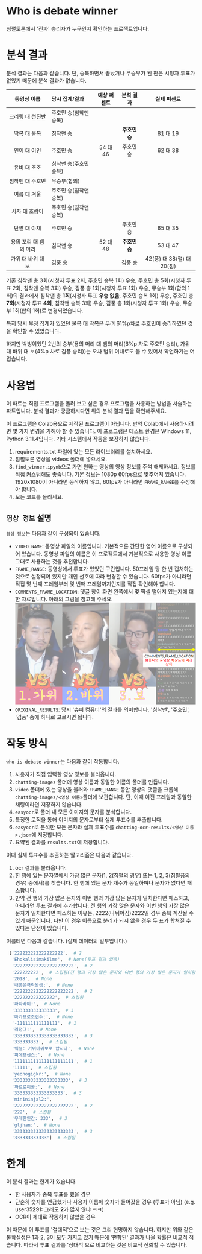# Who is debate winner

침펄토론에서 '진짜' 승리자가 누구인지 확인하는 프로젝트입니다.

# 분석 결과

분석 결과는 다음과 같습니다. 단, 승복하면서 끝났거나 무승부가 된 판은 시청자 투표가 없었기 때문에 분석 결과가 없습니다.

|     동영상 이름     | 당시 집계/결과         | 예상 퍼센트 |      분석 결과      |        실제 퍼센트        |
| :------------------: | :--------------------- | :---------: | :-----------------: | :------------------------: |
|   크리링 대 천진반   | 주호민 승(침착맨 승복) |            |                    |                            |
|     딱복 대 물복     | 침착맨 승              |            | **주호민 승** |          81 대 19          |
|     인어 대 어인     | 주호민 승              |  54 대 46  |      주호민 승      |          62 대 38          |
|     유비 대 조조     | 침착맨 승(주호민 승복) |            |                    |                            |
|   침착맨 대 주호민   | 무승부(합의)           |            |                    |                            |
|     여름 대 겨울     | 주호민 승(침착맨 승복) |            |                    |                            |
|    사자 대 호랑이    | 주호민 승(침착맨 승복) |            |                    |                            |
|     단팥 대 야채     | 주호민 승              |            |      주호민 승      |          65 대 35          |
| 용의 꼬리 대 뱀의 머리 | 침착맨 승              |  52 대 48  | **주호민 승** |          53 대 47          |
|  가위 대 바위 대 보  | 김풍 승                |            |       김풍 승       | 42(풍) 대 38(펄) 대 20(침) |

기존 침착맨 총 3회(시청자 투표 2회, 주호민 승복 1회) 우승, 주호민 총 5회(시청자 투표 2회, 침착맨 승복 3회) 우승, 김풍 총 1회(시청자 투표 1회) 우승, 무승부 1회(합의 1회)의 결과에서
침착맨 총 __1회__(시청자 투표 __우승 없음__, 주호민 승복 1회) 우승, 주호민 총 __7회__(시청자 투표 __4회__, 침착맨 승복 3회) 우승, 김풍 총 1회(시청자 투표 1회) 우승, 무승부 1회(합의 1회)로 변경되었습니다.

특히 당시 부정 집계가 있었던 물복 대 딱복은 무려 61%p차로 주호민이 승리하였던 것을 확인할 수 있었습니다.

하지만 박빙이었던 2번의 승부(용의 머리 대 뱀의 머리(6%p 차로 주호민 승리), 가위 대 바위 대 보(4%p 차로 김풍 승리))는 오차 범위 이내로도 볼 수 있어서 확언하기는 어렵습니다.

# 사용법

이 파트는 직접 프로그램을 돌려 보고 싶은 경우 프로그램을 사용하는 방법을 서술하는 파트입니다. 분석 결과가 궁금하시다면 위의 분석 결과 탭을 확인해주세요.

이 프로그램은 Colab용으로 제작된 프로그램이 아닙니다. 만약 Colab에서 사용하시려면 몇 가지 변경을 가해야 할 수 있습니다.
이 프로그램은 테스트 환경은 Windows 11, Python 3.11.4입니다. 기타 시스템에서 작동을 보장하지 않습니다.

1. requirements.txt 파일에 있는 모든 라이브러리를 설치하세요.
2. 침펄토론 영상을 videos 폴더에 넣으세요.
3. `find_winner.ipynb`으로 가면 원하는 영상의 영상 정보를 주석 해제하세요. 정보를 직접 커스텀해도 좋습니다.
   기본 정보는 1080p 60fps으로 맞추어져 있습니다. 1920x1080이 아니라면 동작하지 않고, 60fps가 아니라면 `FRAME_RANGE`를 수정해야 합니다.
4. 모든 코드를 돌리세요.

## `영상 정보` 설명

`영상 정보`는 다음과 같이 구성되어 있습니다.

* `VIDEO_NAME`: 동영상 파일의 이름입니다. 기본적으론 간단한 영어 이름으로 구성되어 있습니다. 동영상 파일의 이름은 이 프로젝트에서 기본적으로 사용한 영상 이름 그대로 사용하는 것을 추천합니다.
* `FRAME_RANGE`: 동영상에서 투표가 있었던 구간입니다. 50프레임 당 한 번 캡처하는 것으로 설정되어 있지만 개인 선호에 따라 변경할 수 있습니다.
  60fps가 아니라면 직접 몇 번째 프레임부터 몇 번째 프레임까지인지를 직접 확인해야 합니다.
* `COMMENTS_FRAME_LOCATION`: 댓글 창이 화면 왼쪽에서 몇 픽셀 떨어져 있는지에 대한 자료입니다. 아래의 그림을 참고해 주세요.
  ![](COMMENTS_FRAME_LOCATION_example.png)
* `ORIGINAL_RESULTS`: 당시 '슈퍼 컴퓨터'의 결과를 의미합니다. '침착맨', '주호민', '김풍' 중에 하나로 고르시면 됩니다.

# 작동 방식

`who-is-debate-winner`는 다음과 같이 작동합니다.

1. 사용자가 직접 입력한 영상 정보를 불러옵니다.
2. `chatting-images` 폴더에 영상 이름과 동일한 이름의 폴더를 만듭니다.
3. `video` 폴더에 있는 영상을 불러와 `FRAME_RANGE` 동안 영상의 댓글을 크롭해 `chatting-images/<영상 이름>`폴더에 보관합니다. 단, 이때 이전 프레임과 동일한 채팅이라면 저장하지 않습니다.
4. `easyocr`로 폴더 내 모든 이미지의 문자를 분석합니다.
5. 특정한 로직을 통해 이미지의 문자로부터 실제 투표수를 추출합니다.
6. `easyocr`로 분석한 모든 문자와 실제 투표수를 `chatting-ocr-results/<영상 이름>.json`에 저장합니다.
7. 요약된 결과를 `results.txt`에 저장합니다.

이때 실제 투표수를 추출하는 알고리즘은 다음과 같습니다.

1. ocr 결과를 불러옵니다.
2. 한 행에 있는 문자열에서 가장 많은 문자(1, 2(침펄의 경우) 또는 1, 2, 3(침펄풍의 경우) 중에서)를 찾습니다.
   한 행에 있는 문자 개수가 동일하며나 문자가 없다면 패스합니다.
3. 만약 전 행의 가장 많은 문자와 이번 행의 가장 많은 문자가 일치한다면 패스하고, 아니라면 투표 결과에 추가합니다.
   전 행의 가장 많은 문자와 이번 행의 가장 많은 문자가 일치한다면 패스하는 이유는, 2222(나뉘어짐)2222일 경우 중복 계산될 수 있기 때문입니다. 다만 이 경우 이름으로 분리가 되지 않을 경우 두 표가 합쳐질 수 있다는 단점이 있습니다.

이를테면 다음과 같습니다. (실제 데이터의 일부입니다.)

```python
 ['222222222222222222',  # 2
  'Ehokalisimakilme',  # None(투표 결과 없음)
  '2222222222222222222222',  # 2
  '222222222',  # 스킵됨(전 행의 가장 많은 문자와 이번 행의 가장 많은 문자가 일치함)
  '2018',  # None
  '내공은극락왕생:',  # None
  '2222222222222222222222',  # 2
  '222222222222222',  # 스킵됨
  '파파라미:',  # None
  '333333333333333',  # 3
  '마카프로조현수:',  # None
  '-111111111111111',  # 1
  '리정대:',  # None
  '3333333333333333333333',  # 3
  '333333333',  # 스킵됨
  '텍설: 가위바위보로 합시다',  # None
  '피에프센스:',  # None
  '1111111111111111111111',  # 1
  '11111',  # 스킵됨
  'yeonogigkr:',  # None
  '33333333333333333333',  # 3
  '까르로끼공:',  # None
  '333333333333333333',  # 3
  'minininjal2:',
  '2222222222222222222222',  # 2
  '222',  # 스킵됨
  '무레한인간: 333',  # 3
  'gljhan:',  # None
  '3333333333333333333333',  # 3
  '333333333333']  # 스킵됨
```

# 한계

이 분석 결과는 한계가 있습니다.

* 한 사용자가 중복 투표를 했을 경우
* 단순히 숫자를 언급했거나 사용자 이름에 숫자가 들어갔을 경우 (투표가 아님)
  (e.g. user35**2**91: 그래도 **2**가 많지 않냐 ㅋㅋ)
* OCR이 제대로 작동하지 않았을 경우

이 때문에 이 투표를 '절대적'으로 보는 것은 그리 현명하지 않습니다. 하지만 위와 같은 불확실성은 1과 2, 3이 모두 가지고 있기 때문에 '편향된' 결과가 나올 확률은 비교적 적습니다. 따라서 투표 결과를 '상대적'으로 비교하는 것은 비교적 신뢰할 수 있습니다.
